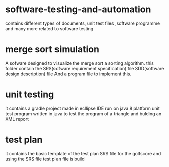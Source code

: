 # software-testing-and-automation
contains different types of documents, unit test files ,software programme and many more related to software testing
# merge sort simulation
A sofware designed to visualize the merge  sort a sorting algorithm.
this folder contain the SRS(sofware requirement specification) file
SDD(software design description) file
And a program file to implement this.
# unit testing
it contains a gradle project made in ecllipse IDE run on java 8 platform
unit test program written in java to test the program of a triangle
and bulding an XML report 
# test plan
it contains the basic template of the test plan
SRS file for the golfscore
and using the SRS file test plan file is build
